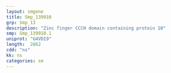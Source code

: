 ```yaml
---
layout: smgene
title: Smp_139910
grp: Smp_13
description: "Zinc finger CCCH domain containing protein 10"
smp: Smp_139910.1
uniprot: "G4VDI9"
length:  2862
cdd: "ns"
kk: ns
categories: sm
---
```

